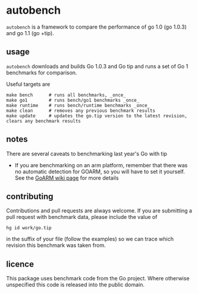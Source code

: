 autobench
=========

`autobench` is a framework to compare the performance of go 1.0 (go 1.0.3) and go 1.1 (go +tip).

usage
-----

`autobench` downloads and builds Go 1.0.3 and Go tip and runs a set of Go 1 benchmarks for comparison.

Useful targets are
	
    make bench		# runs all benchmarks, _once_
    make go1 		# runs bench/go1 benchmarks _once_
    make runtime 	# runs bench/runtime benchmarks _once_
    make clean 		# removes any previous benchmark results
    make update		# updates the go.tip version to the latest revision, clears any benchmark results

notes
-----

There are several caveats to benchmarking last year's Go with tip

 * If you are benchmarking on an arm platform, remember that there was no automatic detection for GOARM, so you will have to set it yourself. See the [GoARM wiki page](https://code.google.com/p/go-wiki/wiki/GoArm) for more details

contributing
------------

Contributions and pull requests are always welcome. If you are submitting a pull request with benchmark data, please include the value of

    hg id work/go.tip

in the suffix of your file (follow the examples) so we can trace which revision this benchmark was taken from.

licence
-------

This package uses benchmark code from the Go project. Where otherwise unspecified this code is released into the public domain.
